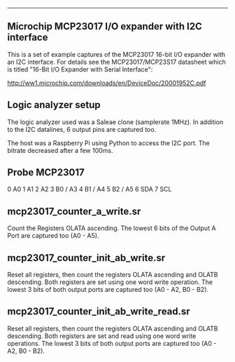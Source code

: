 -------------------------------------------------------------------------------
Microchip MCP23017 I/O expander with I2C interface
-------------------------------------------------------------------------------

This is a set of example captures of the MCP23017 16-bit I/O expander with
an I2C interface. For details see the MCP23017/MCP23S17 datasheet which is
titled "16-Bit I/O Expander with Serial Interface":

  http://ww1.microchip.com/downloads/en/DeviceDoc/20001952C.pdf


Logic analyzer setup
--------------------

The logic analyzer used was a Saleae clone (samplerate 1MHz). In addition
to the I2C datalines, 6 output pins are captured too.

The host was a Raspberry Pi using Python to access the I2C port. The bitrate
decreased after a few 100ms.

  Probe       MCP23017
  -------------------
  0           A0
  1           A1
  2           A2
  3           B0 / A3
  4           B1 / A4
  5           B2 / A5
  6           SDA
  7           SCL


mcp23017_counter_a_write.sr
---------------------------

Count the Registers OLATA ascending. The lowest 6 bits of the Output A Port
are captured too (A0 - A5).


mcp23017_counter_init_ab_write.sr
---------------------------------

Reset all registers, then count the registers OLATA ascending and OLATB
descending. Both registers are set using one word write operation. The
lowest 3 bits of both output ports are captured too (A0 - A2, B0 - B2).


mcp23017_counter_init_ab_write_read.sr
-------------------------------------

Reset all registers, then count the registers OLATA ascending and OLATB
descending. Both registers are set and read using one word write operations.
The lowest 3 bits of both output ports are captured too (A0 - A2, B0 - B2).
